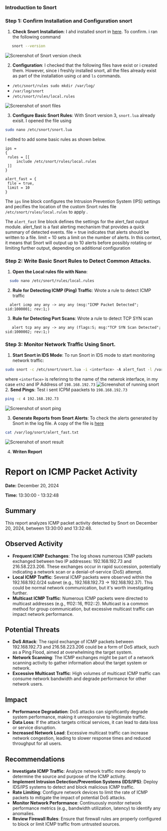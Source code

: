 ### Introduction to Snort

### Step 1: Confirm Installation and Configuration snort

1. **Check Snort Installation**: I ahd installed snort in [here](../2-Setup/README.md). To confirm. i ran the following command 
```bash
   snort --version
   ```
![Screenshot of Snort version check](./snort-1.png)

2. **Configuration**: I checked that the following files have exist or i created them. However, since i freshly installed snort, all the files already exist as part of the installation using `cd` and `ls` commands.
- `/etc/snort/rules sudo mkdir /var/log/`
- `/var/log/snort`
- `/etc/snort/rules/local.rules`

![Screenshot of snort files](./snort-2.png)

3. **Configure Basic Snort Rules**: With Snort version 3, `snort.lua` already exisit. I opened the file using
```bash
sudo nano /etc/snort/snort.lua
```
 I edited to add some basic rules as shown below.
   ```
ips =
{
    rules = [[
        include /etc/snort/rules/local.rules
    ]]
}

alert_fast = {
    file = true,
    limit = 10
}

   ```
The `ips` line block configures the Intrusion Prevention System (IPS) settings and pecifies the location of the custom Snort rules file `/etc/snort/rules/local.rules` to apply .

The `alert_fast` line block defines the settings for the alert_fast output module. alert_fast is a fast alerting mechanism that provides a quick summary of detected events. file = true indicates that alerts should be written to a file. limit = 10 sets a limit on the number of alerts. In this context, it means that Snort will output up to 10 alerts before possibly rotating or limiting further output, depending on additional configuration


### Step 2: Write Basic Snort Rules to Detect Common Attacks.
1. **Open the Local rules file with Nano**: 
 ```bash
   sudo nano /etc/snort/rules/local.rules
   ```
2. **Rule for Detecting ICMP (Ping) Traffic**: Wrote a rule to detect ICMP traffic
 ```
   alert icmp any any -> any any (msg:"ICMP Packet Detected"; sid:1000001; rev:1;)
   ```
3. **Rule for Detecting Port Scans**: Wrote a rule to detect TCP SYN scan
```
   alert tcp any any -> any any (flags:S; msg:"TCP SYN Scan Detected"; sid:1000002; rev:1;)
   ```

### Step 3: Monitor Network Traffic Using Snort.
1. **Start Snort in IDS Mode**: To run Snort in IDS mode to start monitoring network traffic:
```bash
sudo snort -c /etc/snort/snort.lua -i <interface> -A alert_fast -l /var/log/snort

```
where `<interface>` is referinng to the name of the netwrok interface, in my case `eth2` and IP Address of `198.168.192.73`
![Screenshot of running snort](./snort-3.png)
2. **Send Pings**: Test i sent ICPM paackets to `198.168.192.73`
```bash
ping -c 4 192.168.192.73
```
![Screenshot of snort ping](./snort-5.png)

3. **Generate Reports from Snort Alerts**: To check the alerts generated by Snort in the log file. A copy of the file is [here](./alert_fast.txt)
```bash
cat /var/log/snort/alert_fast.txt
```
![Screenshot of snort result](./snort-4.png)

4. **Writen Report**

# Report on ICMP Packet Activity

**Date:** December 20, 2024

**Time:** 13:30:00 - 13:32:48

## Summary
This report analyzes ICMP packet activity detected by Snort on December 20, 2024, between 13:30:00 and 13:32:48.

## Observed Activity
- **Frequent ICMP Exchanges**: The log shows numerous ICMP packets exchanged between two IP addresses: 192.168.192.73 and 216.58.223.206. These exchanges occur in rapid succession, potentially indicating a network scan or a denial-of-service (DoS) attempt.
- **Local ICMP Traffic**: Several ICMP packets were observed within the 192.168.192.0/24 subnet (e.g., 192.168.192.73 -> 192.168.192.37). This could be normal network communication, but it's worth investigating further.
- **Multicast ICMP Traffic**: Numerous ICMP packets were directed to multicast addresses (e.g., ff02::16, ff02::2). Multicast is a common method for group communication, but excessive multicast traffic can impact network performance.

## Potential Threats
- **DoS Attack**: The rapid exchange of ICMP packets between 192.168.192.73 and 216.58.223.206 could be a form of DoS attack, such as a Ping Flood, aimed at overwhelming the target system.
- **Network Scanning**: The ICMP exchanges might be part of a network scanning activity to gather information about the target system or network.
- **Excessive Multicast Traffic**: High volumes of multicast ICMP traffic can consume network bandwidth and degrade performance for other network users.

## Impact
- **Performance Degradation**: DoS attacks can significantly degrade system performance, making it unresponsive to legitimate traffic.
- **Data Loss**: If the attack targets critical services, it can lead to data loss or service disruption.
- **Increased Network Load**: Excessive multicast traffic can increase network congestion, leading to slower response times and reduced throughput for all users.

## Recommendations
- **Investigate ICMP Traffic**: Analyze network traffic more deeply to determine the source and purpose of the ICMP activity.
- **Implement Intrusion Detection/Prevention Systems (IDS/IPS)**: Deploy IDS/IPS systems to detect and block malicious ICMP traffic.
- **Rate Limiting**: Configure network devices to limit the rate of ICMP packets to mitigate the impact of potential DoS attacks.
- **Monitor Network Performance**: Continuously monitor network performance metrics (e.g., bandwidth utilization, latency) to identify any anomalies.
- **Review Firewall Rules**: Ensure that firewall rules are properly configured to block or limit ICMP traffic from untrusted sources.

